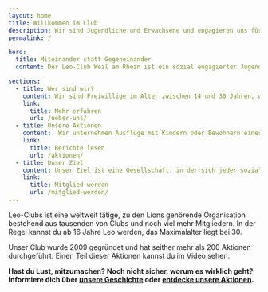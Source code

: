 ```yaml
---
layout: home
title: Willkommen im Club
description: Wir sind Jugendliche und Erwachsene und engagieren uns für das Wohl von benachteiligten Menschen, etwa aus Kinder- oder Pflegeheimen.
permalink: /

hero:
  title: Miteinander statt Gegeneinander
  content: Der Leo-Club Weil am Rhein ist ein sozial engagierter Jugendclub aus dem Dreiländereck, dessen Mitglieder sich für Menschen mit Behinderung, benachteiligte Kinder und Heimbewohner einsetzt.

sections:
  - title: Wer sind wir?
    content: Wir sind Freiwillige im Alter zwischen 14 und 30 Jahren, welche sich ehrenamtlich für benachteiligte Menschen einsetzen.
    link:
      title: Mehr erfahren
      url: /ueber-uns/
  - title: Unsere Aktionen
    content:  Wir unternehmen Ausflüge mit Kindern oder Bewohnern eines Pflegeheims, sammeln Spenden oder arbeiten mit den Lions zusammen.
    link:
      title: Berichte lesen
      url: /aktionen/
  - title: Unser Ziel
    content: Unser Ziel ist eine Gesellschaft, in der sich jeder sozial engagiert und für hilfsbedürftige Menschen einsetzt.
    link:
      title: Mitglied werden
      url: /mitglied-werden/
---
```


Leo-Clubs ist eine weltweit tätige, zu den Lions gehörende Organisation bestehend aus tausenden von Clubs und noch viel mehr Mitgliedern. In der Regel kannst du ab 16 Jahre Leo werden, das Maximalalter liegt bei 30.

Unser Club wurde 2009 gegründet und hat seither mehr als 200 Aktionen durchgeführt. Einen Teil dieser Aktionen kannst du im Video sehen.

**Hast du Lust, mitzumachen? Noch nicht sicher, worum es wirklich geht? Informiere dich über [unsere Geschichte](/ueber-uns/) oder [entdecke unsere Aktionen](/aktionen/).**